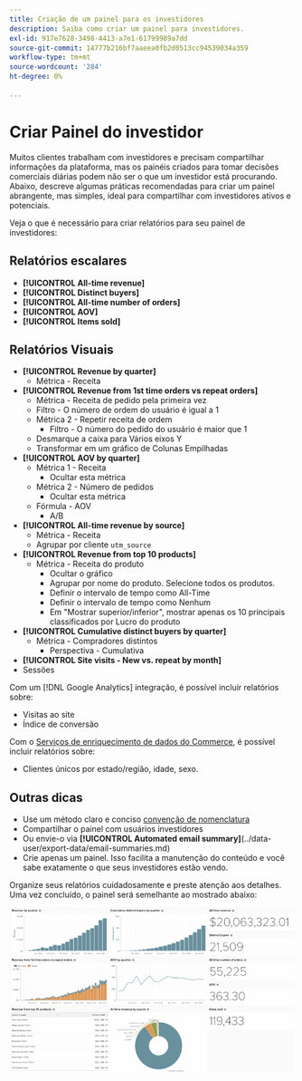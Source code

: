 ```yaml
---
title: Criação de um painel para os investidores
description: Saiba como criar um painel para investidores.
exl-id: 917e7628-3498-4413-a7e1-61799989a7dd
source-git-commit: 14777b216bf7aaeea0fb2d0513cc94539034a359
workflow-type: tm+mt
source-wordcount: '284'
ht-degree: 0%

---
```


# Criar Painel do investidor

Muitos clientes trabalham com investidores e precisam compartilhar informações da plataforma, mas os painéis criados para tomar decisões comerciais diárias podem não ser o que um investidor está procurando. Abaixo, descreve algumas práticas recomendadas para criar um painel abrangente, mas simples, ideal para compartilhar com investidores ativos e potenciais.

Veja o que é necessário para criar relatórios para seu painel de investidores:

## Relatórios escalares

* **[!UICONTROL All-time revenue]**
* **[!UICONTROL Distinct buyers]**
* **[!UICONTROL All-time number of orders]**
* **[!UICONTROL AOV]**
* **[!UICONTROL Items sold]**

## Relatórios Visuais

* **[!UICONTROL Revenue by quarter]**
   * Métrica - Receita
* **[!UICONTROL Revenue from 1st time orders vs repeat orders]**
   * Métrica - Receita de pedido pela primeira vez
   * Filtro - O número de ordem do usuário é igual a 1
   * Métrica 2 - Repetir receita de ordem
      * Filtro - O número do pedido do usuário é maior que 1
   * Desmarque a caixa para Vários eixos Y
   * Transformar em um gráfico de Colunas Empilhadas
* **[!UICONTROL AOV by quarter]**
   * Métrica 1 - Receita
      * Ocultar esta métrica
   * Métrica 2 - Número de pedidos
      * Ocultar esta métrica
   * Fórmula - AOV
      * A/B
* **[!UICONTROL All-time revenue by source]**
   * Métrica - Receita
   * Agrupar por cliente `utm_source`
* **[!UICONTROL Revenue from top 10 products]**
   * Métrica - Receita do produto
      * Ocultar o gráfico
      * Agrupar por nome do produto. Selecione todos os produtos.
      * Definir o intervalo de tempo como All-Time
      * Definir o intervalo de tempo como Nenhum
      * Em &quot;Mostrar superior/inferior&quot;, mostrar apenas os 10 principais classificados por Lucro do produto
* **[!UICONTROL Cumulative distinct buyers by quarter]**
   * Métrica - Compradores distintos
      * Perspectiva - Cumulativa
* **[!UICONTROL Site visits - New vs. repeat by month]**
* Sessões

Com um [!DNL Google Analytics] integração, é possível incluir relatórios sobre:

* Visitas ao site
* Índice de conversão

Com o [Serviços de enriquecimento de dados do Commerce](https://business.adobe.com/products/magento/magento-commerce.html), é possível incluir relatórios sobre:

* Clientes únicos por estado/região, idade, sexo.

## Outras dicas

* Use um método claro e conciso [convenção de nomenclatura](../best-practices/naming-elements.md)
* Compartilhar o painel com usuários investidores
* Ou envie-o via **[!UICONTROL Automated email summary]**(../data-user/export-data/email-summaries.md)
* Crie apenas um painel. Isso facilita a manutenção do conteúdo e você sabe exatamente o que seus investidores estão vendo.

Organize seus relatórios cuidadosamente e preste atenção aos detalhes. Uma vez concluído, o painel será semelhante ao mostrado abaixo:

![](../../mbi/assets/investor-dboard-example.png)
